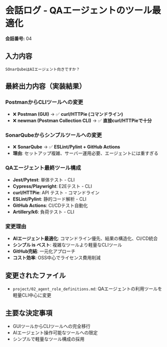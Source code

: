 # 会話ログ - QAエージェントのツール最適化

**会話番号:** 04

## 入力内容
```QAエンジニアですが、 PostmanはGuiツールなのでエージェントであればコマンドすればよいのでは？
SOnarQubeはAIエージェント向きですか？
```

## 最終出力内容（実装結果）

### PostmanからCLIツールへの変更
- ❌ **Postman (GUI)** → ✅ **curl/HTTPie (コマンドライン)**
- ❌ **newman (Postman Collection CLI)** → ✅ **直接curl/HTTPieで十分**

### SonarQubeからシンプルツールへの変更
- ❌ **SonarQube** → ✅ **ESLint/Pylint + GitHub Actions**
- **理由**: セットアップ複雑、サーバー運用必要、エージェントには重すぎる

### QAエージェント最終ツール構成
- **Jest/Pytest**: 単体テスト - CLI
- **Cypress/Playwright**: E2Eテスト - CLI
- **curl/HTTPie**: API テスト - コマンドライン
- **ESLint/Pylint**: 静的コード解析 - CLI
- **GitHub Actions**: CI/CDテスト自動化
- **Artillery/k6**: 負荷テスト - CLI

### 変更理由
- **AIエージェント最適化**: コマンドライン優先、結果の構造化、CI/CD統合
- **シンプル is ベスト**: 複雑なツールより軽量なCLIツール
- **GitHub完結**: 一元化アプローチ
- **コスト効率**: OSS中心でライセンス費用削減

## 変更されたファイル
- `project/02_agent_role_definitions.md`: QAエージェントの利用ツールを軽量CLI中心に変更

## 主要な決定事項
- GUIツールからCLIツールへの完全移行
- AIエージェント操作可能なツールへの限定
- シンプルで軽量なツール構成の採用 